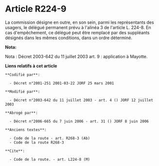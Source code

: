 # Article R224-9

La commission désigne en outre, en son sein, parmi les représentants des usagers, le délégué permanent prévu à l'alinéa 3 de
l'article L. 224-8. En cas d'empêchement, ce délégué peut être remplacé par des suppléants désignés dans les mêmes
conditions, dans un ordre déterminé.

**Nota:**

Nota : Décret 2003-642 du 11 juillet 2003 art. 9 : application à Mayotte.

**Liens relatifs à cet article**

	**Codifié par**:

	  - Décret n°2001-251 2001-03-22 JORF 25 mars 2001

	**Modifié par**:

	  - Décret n°2003-642 du 11 juillet 2003 - art. 4 () JORF 12 juillet 2003

	**Abrogé par**:

	  - Décret n°2006-665 du 7 juin 2006 - art. 31 () JORF 8 juin 2006

	**Anciens textes**:

	  - Code de la route - art. R268-3 (Ab)
	  - Code de la route R268-3

	**Cite**:

	  - Code de la route. - art. L224-8 (M)
